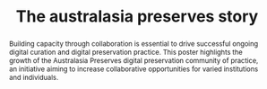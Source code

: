 ---
abstract: Building capacity through collaboration is essential to drive successful
  ongoing digital curation and digital preservation practice. This poster highlights
  the growth of the Australasia Preserves digital preservation community of practice,
  an initiative aiming to increase collaborative opportunities for varied institutions
  and individuals.
creators:
- Weatherburn, Jaye
date: null
document_url: https://services.phaidra.univie.ac.at/api/object/o:1079910/download
grand_parent: iPRES
institutions: []
keywords: []
landing_page_url: https://phaidra.univie.ac.at/o:1079910
language: eng
layout: publication
license: CC BY 4.0 International
notes_url: null
parent: iPRES 2019
presentation_url: null
publication_type: poster
size: 136832
source_name: iPRES
title: 'The australasia preserves story '
year: 2019
---